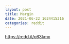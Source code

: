 ```yaml
--- 
layout: post 
title: Margin 
date: 2021-06-22 1624415316 
categories: reddit 
--- 
```

https://redd.it/o63kmx
